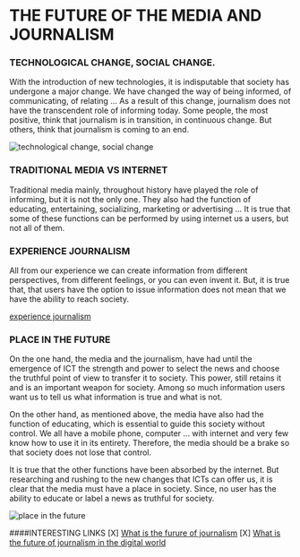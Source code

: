 
# **THE FUTURE OF THE MEDIA AND JOURNALISM**

### TECHNOLOGICAL CHANGE, SOCIAL CHANGE.

With the introduction of new technologies, it is indisputable that society has undergone a major change. We have changed the way of being informed, of communicating, of relating ... As a result of this change, journalism does not have the transcendent role of informing today. Some people, the most positive, think that journalism is in transition, in continuous change. But others, think that journalism is coming to an end.

![technological change, social change](https://thewellesleynews.com/wp-content/uploads/2015/11/0070a97.jpg)

### TRADITIONAL MEDIA VS INTERNET 

Traditional media mainly, throughout history have played the role of informing, but it is not the only one. They also had the function of educating, entertaining, socializing, marketing or advertising ... It is true that some of these functions can be performed by using internet us a users, but not all of them.

### EXPERIENCE JOURNALISM

All from our experience we can create information from different perspectives, from different feelings, or you can even invent it. But, it is true that, that users have the option to issue information does not mean that we have the ability to reach society.

[experience journalism](https://www.youtube.com/watch?v=SEVNA8EnTeA)

### PLACE IN THE FUTURE

On the one hand, the media and the journalism, have had until the emergence of ICT the strength and power to select the news and choose the truthful point of view to transfer it to society. This power, still retains it and is an important weapon for society. Among so much information users want us to tell us what information is true and what is not.

On the other hand, as mentioned above, the media have also had the function of educating, which is essential to guide this society without control. We all have a mobile phone, computer ... with internet and very few know how to use it in its entirety. Therefore, the media should be a brake so that society does not lose that control.

It is true that the other functions have been absorbed by the internet. But researching and rushing to the new changes that ICTs can offer us, it is clear that the media must have a place in society. Since, no user has the ability to educate or label a news as truthful for society.

![place in the future](http://1.bp.blogspot.com/_w9XO9zBePXE/SgtPox8E9tI/AAAAAAAABOA/uUZa6Y_te8M/s400/journalism_cartoon.jpg)

####INTERESTING LINKS
[X] [What is the furure of journalism](https://www.theguardian.com/media/2015/apr/15/what-is-the-future-of-journalism)
[X] [What is the future of journalism in the digital world](https://www.forbes.com/sites/quora/2017/12/18/what-is-the-future-of-journalism-in-the-digital-world/#78f8c5c36a39)
